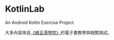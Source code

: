 # KotlinLab
An Android Kotlin Exercise Project.

大多內容來自[《綠豆湯學院》](https://camp.litotom.com/courses/)的電子書教學與相關測試。
